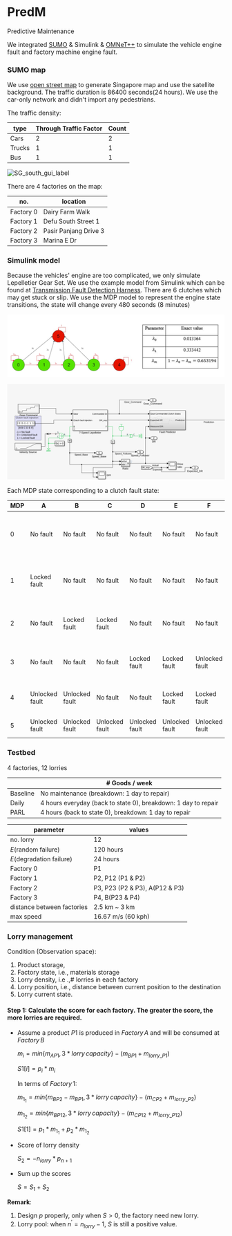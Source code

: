 # PredM
Predictive Maintenance

We integrated [SUMO](https://www.eclipse.org/sumo/) & Simulink & [OMNeT++](https://omnetpp.org/) to simulate the vehicle engine fault and factory machine engine fault.

### SUMO map

We use [open street map](https://sumo.dlr.de/docs/Tutorials/OSMWebWizard.html) to generate Singapore map and use the satellite background. The traffic duration is 86400 seconds(24 hours). We use the car-only network and didn't import any pedestrians.

The traffic density:

| type   | Through Traffic Factor | Count |
| ------ | ---------------------- | ----- |
| Cars   | 2                      | 2     |
| Trucks | 1                      | 1     |
| Bus    | 1                      | 1     |



![SG_south_gui_label](./figure/SG_south_gui_label.png)

There are 4 factories on the map: 

| no.       | location              |
| --------- | --------------------- |
| Factory 0 | Dairy Farm Walk       |
| Factory 1 | Defu South Street 1   |
| Factory 2 | Pasir Panjang Drive 3 |
| Factory 3 | Marina E Dr           |

### Simulink model

Because the vehicles' engine are too complicated, we only simulate Lepelletier Gear Set. We use the example model from Simulink which can be found at [Transmission Fault Detection Harness](https://www.mathworks.com/help/sdl/ug/transmission-fault-detection.html). There are 6 clutches which may get stuck or slip. We use the MDP model to represent the engine state transitions, the state will change every 480 seconds (8 minutes)

![MDP](./figure/MDP.png)

![Simulink_model](./figure/Simulink_model.png)

Each MDP state corresponding to a clutch fault state:

| MDP  | A              | B              | C              | D              | E              | F              | array                    |
| ---- | -------------- | -------------- | -------------- | -------------- | -------------- | -------------- | ------------------------ |
| 0    | No fault       | No fault       | No fault       | No fault       | No fault       | No fault       | [-1, -1, -1, -1, -1, -1] |
| 1    | Locked fault   | No fault       | No fault       | No fault       | No fault       | No fault       | [1, -1, -1, -1, -1, -1]  |
| 2    | No fault       | Locked fault   | Locked fault   | No fault       | No fault       | No fault       | [-1, 1, 1, -1, -1, -1]   |
| 3    | No fault       | No fault       | No fault       | Locked fault   | Locked fault   | Unlocked fault | [-1, -1, -1, 1, 1, 0]    |
| 4    | Unlocked fault | Unlocked fault | No fault       | No fault       | Locked fault   | Locked fault   | [0, 0, -1, -1, 1, 1]     |
| 5    | Unlocked fault | Unlocked fault | Unlocked fault | Unlocked fault | Unlocked fault | Unlocked fault | [0, 0, 0, 0, 0, 0]       |

### Testbed

4 factories, 12 lorries

|          | # Goods / week                                               |
| -------- | ------------------------------------------------------------ |
| Baseline | No maintenance (breakdown: 1 day to repair)                  |
| Daily    | 4 hours everyday  (back to state 0), breakdown: 1 day to repair |
| PARL     | 4 hours (back to state 0), breakdown: 1 day to repair        |

| parameter                         | values                         |
| --------------------------------- | ------------------------------ |
| no. lorry                         | 12                             |
| $E(\textrm{random failure})$      | $120$ hours                    |
| $E(\textrm{degradation failure})$ | $24$ hours                     |
| Factory 0                         | P1                             |
| Factory 1                         | P2, P12 (P1 & P2)              |
| Factory 2                         | P3, P23 (P2 & P3), A(P12 & P3) |
| Factory 3                         | P4, B(P23 & P4)                |
| distance between factories        | 2.5 km ~ 3 km                  |
| max speed                         | 16.67 m/s (60 kph)             |



### Lorry management

Condition (Observation space):

1. Product storage,
2. Factory state, i.e., materials storage
3. Lorry density, i.e .,# lorries in each factory
4. Lorry position, i.e., distance between current position to the destination
5. Lorry current state.

#### Step 1: Calculate the score for each factory. The greater the score, the more lorries are required.

* Assume a product $P1$ is produced in $Factory\,A$  and will be consumed at $Factory\,B$

  $m_i=min\{m_{AP1},3*lorry\, capacity\} - (m_{BP1}+m_{lorry\_P1})$

  $S1[i]=p_i*m_i$

  In terms of $Factory\,1$:

  $m_{1_1}=min\{m_{BP2}-m_{BP1},3*lorry\, capacity\}-(m_{CP2}+m_{lorry\_P2})$

  $m_{1_2}=min\{m_{BP12},3*lorry\, capacity\}-(m_{CP12}+m_{lorry\_P12})$

  $S1[1]=p_1*m_{1_1}+p_2*m_{1_2}$

* Score of lorry density

  $S_2=-n_{lorry}*p_{n+1}$

* Sum up the scores

  $S =S_1+S_2$

**Remark**:

1. Design $p$ properly, only when $S>0$, the factory need new lorry.
2. Lorry pool: when $n^{'}=n_{lorry}-1$, $S$ is still a positive value.
